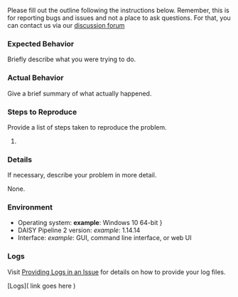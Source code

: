Please fill out the outline following the instructions below. Remember, this is for reporting bugs and issues and not a place to ask questions. For that, you can contact us via our [discussion forum](https://github.com/daisy/pipeline/discussions)

### Expected Behavior
Briefly describe what you were trying to do.


### Actual Behavior
Give a brief summary of what actually happened.


### Steps to Reproduce
Provide a list of steps taken to reproduce the problem.

1.

### Details
If necessary, describe your problem in more detail.

None.

### Environment
* Operating system: __example__: Windows 10 64-bit }
* DAISY Pipeline 2 version: _example_: 1.14.14
* Interface: _example_: GUI, command line interface, or web UI

### Logs
Visit [Providing Logs in an Issue](https://daisy.github.io/pipeline/Get-Help/Issue-Tracker.html) for details on how to provide your log files.

[Logs]( link goes here )
